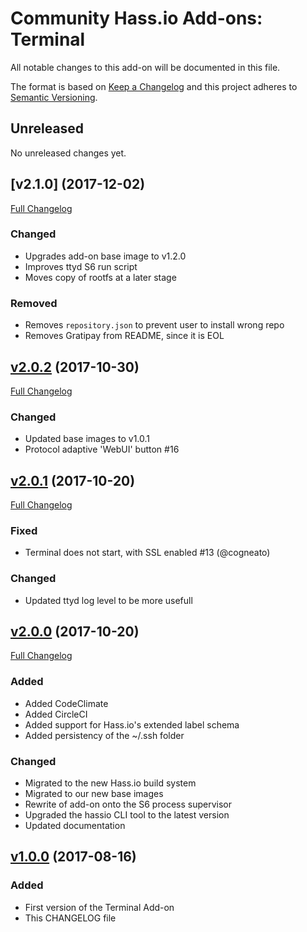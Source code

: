 # Community Hass.io Add-ons: Terminal

All notable changes to this add-on will be documented in this file.

The format is based on [Keep a Changelog][keep-a-changelog]
and this project adheres to [Semantic Versioning][semantic-versioning].

## Unreleased

No unreleased changes yet.

## [v2.1.0] (2017-12-02)

[Full Changelog][v2.0.2-v2.1.0]

### Changed

- Upgrades add-on base image to v1.2.0
- Improves ttyd S6 run script
- Moves copy of rootfs at a later stage

### Removed

- Removes `repository.json` to prevent user to install wrong repo
- Removes Gratipay from README, since it is EOL

## [v2.0.2] (2017-10-30)

[Full Changelog][v2.0.1-v2.0.2]

### Changed

- Updated base images to v1.0.1
- Protocol adaptive 'WebUI' button #16

## [v2.0.1] (2017-10-20)

[Full Changelog][v2.0.0-v2.0.1]

### Fixed

- Terminal does not start, with SSL enabled #13 (@cogneato)

### Changed

- Updated ttyd log level to be more usefull

## [v2.0.0] (2017-10-20)

[Full Changelog][v1.0.0-v2.0.0]

### Added

- Added CodeClimate
- Added CircleCI
- Added support for Hass.io's extended label schema
- Added persistency of the ~/.ssh folder

### Changed

- Migrated to the new Hass.io build system
- Migrated to our new base images
- Rewrite of add-on onto the S6 process supervisor
- Upgraded the hassio CLI tool to the latest version
- Updated documentation

## [v1.0.0] (2017-08-16)

### Added

- First version of the Terminal Add-on
- This CHANGELOG file

[keep-a-changelog]: http://keepachangelog.com/en/1.0.0/
[semantic-versioning]: http://semver.org/spec/v2.0.0.html
[v1.0.0-v2.0.0]: https://github.com/hassio-addons/addon-terminal/compare/v1.0.0...v2.0.0
[v1.0.0]: https://github.com/hassio-addons/addon-terminal/tree/v1.0.0
[v2.0.0-v2.0.1]: https://github.com/hassio-addons/addon-terminal/compare/v2.0.0...v2.0.1
[v2.0.0]: https://github.com/hassio-addons/addon-terminal/tree/v2.0.0
[v2.0.1-v2.0.2]: https://github.com/hassio-addons/addon-terminal/compare/v2.0.1...v2.0.2
[v2.0.1]: https://github.com/hassio-addons/addon-terminal/tree/v2.0.1
[v2.0.2-v2.1.0]: https://github.com/hassio-addons/addon-terminal/compare/v2.0.2...v2.1.0
[v2.0.2]: https://github.com/hassio-addons/addon-terminal/tree/v2.0.2
[v2.1.2]: https://github.com/hassio-addons/addon-terminal/tree/v2.1.0
